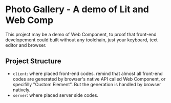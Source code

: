 # Photo Gallery - A demo of Lit and Web Comp

This project may be a demo of Web Component, to proof that front-end developement could built without any toolchain, just your keyboard, text editor and browser.

## Project Structure

* `client`: where placed front-end codes. remind that almost all front-end codes are generated by browser's native API called Web Component, or specifilly "Custom Element". But the generation is handled by browser natively.
* `server`: where placed server side codes.
